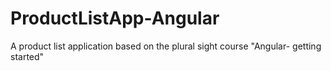 # ProductListApp-Angular
A product list application based on the plural sight course "Angular- getting started"

